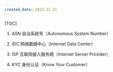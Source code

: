```yaml
---
created_date: 2021-12-21
---
```


[TOC]

1. ASN 自治系统号（Autonomous System Number）

2. IDC 网络数据中心（Internet Data Center）

3. ISP 互联网接入服务商（Internet Server Provider）

4. KYC 身份认证（Know Your Customer）
